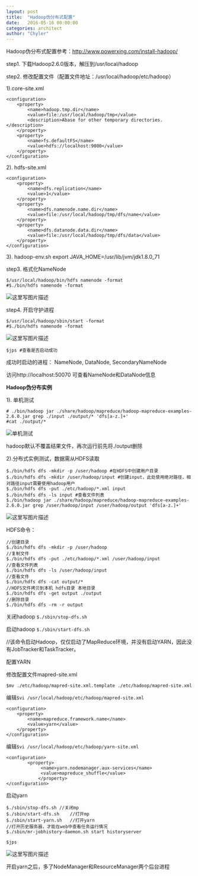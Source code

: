 ```yaml
---
layout: post
title:  "Hadoop伪分布式配置"
date:   2016-05-16 00:00:00
categories: architect
author: "Chyler"
---
```



Hadoop伪分布式配置参考：http://www.powerxing.com/install-hadoop/

step1. 下载Hadoop2.6.0版本，解压到/usr/local/hadoop

step2. 修改配置文件（配置文件地址：/usr/local/hadoop/etc/hadoop）

1).core-site.xml

```
<configuration>
    <property>
        <name>hadoop.tmp.dir</name>
        <value>file:/usr/local/hadoop/tmp</value>
        <description>Abase for other temporary directories.</description>
    </property>
    <property>
        <name>fs.defaultFS</name>
        <value>hdfs://localhost:9000</value>
    </property>
</configuration>
```

2). hdfs-site.xml

```
<configuration>
    <property>
        <name>dfs.replication</name>
        <value>1</value>
    </property>
    <property>
        <name>dfs.namenode.name.dir</name>
        <value>file:/usr/local/hadoop/tmp/dfs/name</value>
    </property>
    <property>
        <name>dfs.datanode.data.dir</name>
        <value>file:/usr/local/hadoop/tmp/dfs/data</value>
    </property>
</configuration>
```

3). hadoop-env.sh
export JAVA_HOME=/usr/lib/jvm/jdk1.8.0_71

step3. 格式化NameNode

```
$/usr/local/hadoop/bin/hdfs namenode -format
#$./bin/hdfs namenode -format
```

![这里写图片描述](http://img.blog.csdn.net/20160122165337250)

step4. 开启守护进程

```
$/usr/local/hadoop/sbin/start -format
#$./bin/hdfs namenode -format
```

![这里写图片描述](http://img.blog.csdn.net/20160122171526868)

```
$jps #查看是否启动成功
```
成功时启动的进程： NameNode, DataNode, SecondaryNameNode

访问http://localhost:50070 可查看NameNode和DataNode信息

**Hadoop伪分布实例**

1). 单机测试

```
# ./bin/hadoop jar ./share/hadoop/mapreduce/hadoop-mapreduce-examples-2.6.0.jar grep ./input ./output/* 'dfs[a-z.]+'
#cat ./output/*
```

![单机测试](http://img.blog.csdn.net/20160122192239636)

hadoop默认不覆盖结果文件，再次运行前先将./output删除

2).分布式实例测试，数据需从HDFS读取

```
$./bin/hdfs dfs -mkdir -p /user/hadoop #在HDFS中创建用户目录
$./bin/hdfs dfs -mkdir /user/hadoop/input #创建input，此处使用绝对路径，相对路径input需要使用hadoop用户
$./bin/hdfs dfs -put ./etc/hadoop/*.xml input
$./bin/hdfs dfs -ls input #查看文件列表
$./bin/hadoop jar ./share/hadoop/mapreduce/hadoop-mapreduce-examples-2.6.0.jar grep /user/hadoop/input /user/hadoop/output 'dfs[a-z.]+'
```

![这里写图片描述](http://img.blog.csdn.net/20160122194304909)

HDFS命令：

```
//创建目录
$./bin/hdfs dfs -mkdir -p /user/hadoop
//复制文件
$./bin/hdfs dfs -put ./etc/hadoop/*.xml /user/hadoop/input
//查看文件列表
$./bin/hdfs dfs -ls /user/hadoop/input
//查看文件
$./bin/hdfs dfs -cat output/*
//HDFS文件拷贝到本机 hdfs目录 本地目录
$./bin/hdfs dfs -get output ./output
//删除目录
$./bin/hdfs dfs -rm -r output
```
关闭hadoop `$./sbin/stop-dfs.sh`

启动hadoop `$./sbin/start-dfs.sh`

//该命令启动Hadoop，仅仅启动了MapReduce环境，并没有启动YARN，因此没有JobTracker和TaskTracker。

配置YARN

修改配置文件mapred-site.xml

```
$mv ./etc/hadoop/mapred-site.xml.template ./etc/hadoop/mapred-site.xml
```
编辑`$vi /usr/local/hadoop/etc/hadoop/mapred-site.xml`

```
<configuration>
    <property>
        <name>mapreduce.framework.name</name>
        <value>yarn</value>
    </property>
</configuration> 
```
编辑`$vi /usr/local/hadoop/etc/hadoop/yarn-site.xml`

```
<configuration>
        <property>
             <name>yarn.nodemanager.aux-services</name>
             <value>mapreduce_shuffle</value>
            </property>
</configuration>
```
启动yarn

```
$./sbin/stop-dfs.sh	//关闭mp
$./sbin/start-dfs.sh	//打开mp
$./sbin/start-yarn.sh	//打开yarn
//打开历史服务器，才能在web中查看任务运行情况
$./sbin/mr-jobhistory-daemon.sh start historyserver	
```

```
$jps
```

![这里写图片描述](http://img.blog.csdn.net/20160503115043083)

开启yarn之后，多了NodeManager和ResourceManager两个后台进程
